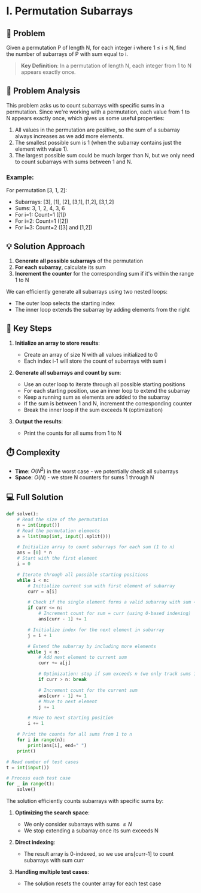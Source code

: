 # I. Permutation Subarrays

## 📝 Problem

Given a permutation P of length N, for each integer i where 1 ≤ i ≤ N, find the number of subarrays of P with sum equal to i.

> **Key Definition**: In a permutation of length N, each integer from 1 to N appears exactly once.

## 🧠 Problem Analysis

This problem asks us to count subarrays with specific sums in a permutation. Since we're working with a permutation, each value from 1 to N appears exactly once, which gives us some useful properties:

1. All values in the permutation are positive, so the sum of a subarray always increases as we add more elements.
2. The smallest possible sum is 1 (when the subarray contains just the element with value 1).
3. The largest possible sum could be much larger than N, but we only need to count subarrays with sums between 1 and N.

### Example:

For permutation [3, 1, 2]:

- Subarrays: [3], [1], [2], [3,1], [1,2], [3,1,2]
- Sums: 3, 1, 2, 4, 3, 6
- For i=1: Count=1 ([1])
- For i=2: Count=1 ([2])
- For i=3: Count=2 ([3] and [1,2])

## 💡 Solution Approach

1. **Generate all possible subarrays** of the permutation
2. **For each subarray**, calculate its sum
3. **Increment the counter** for the corresponding sum if it's within the range 1 to N

We can efficiently generate all subarrays using two nested loops:

- The outer loop selects the starting index
- The inner loop extends the subarray by adding elements from the right

## 🔑 Key Steps

1. **Initialize an array to store results**:

   - Create an array of size N with all values initialized to 0
   - Each index i-1 will store the count of subarrays with sum i

2. **Generate all subarrays and count by sum**:

   - Use an outer loop to iterate through all possible starting positions
   - For each starting position, use an inner loop to extend the subarray
   - Keep a running sum as elements are added to the subarray
   - If the sum is between 1 and N, increment the corresponding counter
   - Break the inner loop if the sum exceeds N (optimization)

3. **Output the results**:
   - Print the counts for all sums from 1 to N

## ⏱️ Complexity

- **Time**: $O(N^2)$ in the worst case - we potentially check all subarrays
- **Space**: $O(N)$ - we store N counters for sums 1 through N

## 💻 Full Solution

```python
def solve():
    # Read the size of the permutation
    n = int(input())
    # Read the permutation elements
    a = list(map(int, input().split()))

    # Initialize array to count subarrays for each sum (1 to n)
    ans = [0] * n
    # Start with the first element
    i = 0

    # Iterate through all possible starting positions
    while i < n:
        # Initialize current sum with first element of subarray
        curr = a[i]

        # Check if the single element forms a valid subarray with sum <= n
        if curr <= n:
            # Increment count for sum = curr (using 0-based indexing)
            ans[curr - 1] += 1

        # Initialize index for the next element in subarray
        j = i + 1

        # Extend the subarray by including more elements
        while j < n:
            # Add next element to current sum
            curr += a[j]

            # Optimization: stop if sum exceeds n (we only track sums 1 to n)
            if curr > n: break

            # Increment count for the current sum
            ans[curr - 1] += 1
            # Move to next element
            j += 1

        # Move to next starting position
        i += 1

    # Print the counts for all sums from 1 to n
    for i in range(n):
        print(ans[i], end=" ")
    print()

# Read number of test cases
t = int(input())

# Process each test case
for _ in range(t):
    solve()
```

The solution efficiently counts subarrays with specific sums by:

1. **Optimizing the search space**:

   - We only consider subarrays with sums $\leq{N}$
   - We stop extending a subarray once its sum exceeds N

2. **Direct indexing**:

   - The result array is 0-indexed, so we use ans[curr-1] to count subarrays with sum curr

3. **Handling multiple test cases**:
   - The solution resets the counter array for each test case
